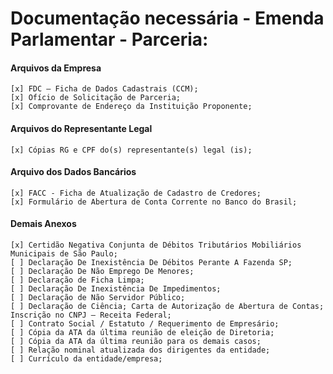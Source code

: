 # Documentação necessária - Emenda Parlamentar - Parceria:

#### Arquivos da Empresa
```
[x] FDC – Ficha de Dados Cadastrais (CCM);
[x] Ofício de Solicitação de Parceria;
[x] Comprovante de Endereço da Instituição Proponente;
```

#### Arquivos do Representante Legal
```
[x] Cópias RG e CPF do(s) representante(s) legal (is);
```

#### Arquivo dos Dados Bancários
```
[x] FACC - Ficha de Atualização de Cadastro de Credores;
[x] Formulário de Abertura de Conta Corrente no Banco do Brasil;
```

#### Demais Anexos
```
[x] Certidão Negativa Conjunta de Débitos Tributários Mobiliários Municipais de São Paulo;
[ ] Declaração De Inexistência De Débitos Perante A Fazenda SP;
[ ] Declaração De Não Emprego De Menores;
[ ] Declaração de Ficha Limpa;
[ ] Declaração De Inexistência De Impedimentos;
[ ] Declaração de Não Servidor Público;
[ ] Declaração de Ciência; Carta de Autorização de Abertura de Contas; Inscrição no CNPJ – Receita Federal;
[ ] Contrato Social / Estatuto / Requerimento de Empresário;
[ ] Cópia da ATA da última reunião de eleição de Diretoria;
[ ] Cópia da ATA da última reunião para os demais casos;
[ ] Relação nominal atualizada dos dirigentes da entidade;
[ ] Currículo da entidade/empresa;
```

